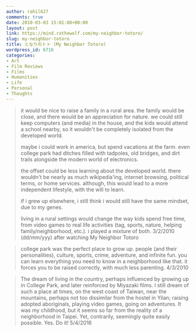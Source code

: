 ```yaml
---
author: rahil627
comments: true
date: 2010-03-03 15:01:08+00:00
layout: post
link: https://mind.rathewolf.com/my-neighbor-totoro/
slug: my-neighbor-totoro
title: となりのトト (My Neighbor Totoro)
wordpress_id: 6716
categories:
- Art
- Film Reviews
- Films
- Humanities
- Life
- Personal
- Thoughts
---
```


<blockquote>it would be nice to raise a family in a rural area. the family would be close, and there would be an appreciation for nature. we could still keep computers (and media) in the house, and the kids would attend a school nearby, so it wouldn't be completely isolated from the developed world.

maybe i could work in america, but spend vacations at the farm. even college park had ditches filled with tadpoles, old bridges, and dirt trails alongside the modern world of electronics.

the offset could be less learning about the developed world. there wouldn't be nearly as much wikipedia'ing, internet browsing, political terms, or home services. although, this would lead to a more independent lifestyle, with the will to learn.

if i grew up elsewhere, i still think i would still have the same mindset, due to my genes.

living in a rural settings would change the way kids spend free time, from video games to real life activities (tag, sports, nature, helping family/neighborhood, etc.). i played a mixture of both.
3/2/2010 (dd/mm/yyy) after watching My Neighbor Totoro
</blockquote>





<blockquote>college park was the perfect place to grow up. people (and their personalities), culture, sports, crime, adventure, and infinite fun. you can learn everything you need to know in a neighborhood like that. it forces you to be raised correctly, with much less parenting.
4/3/2010
</blockquote>





<blockquote>The dream of living in the country, perhaps influenced by growing up in College Park, and later reinforced by Miyazaki films. I still dream of such a place at times, on the west coast of Taiwan, near the mountains, perhaps not too dissimilar from the hostel in Yilan; raising adopted aboriginals, playing video games, going on adventures. It was my childhood, but it seems so far from the reality of a neighborhood in Taipei. Yet, contrarily, seemingly quite easily possible. Yes. Do it!
5/4/2016
</blockquote>
